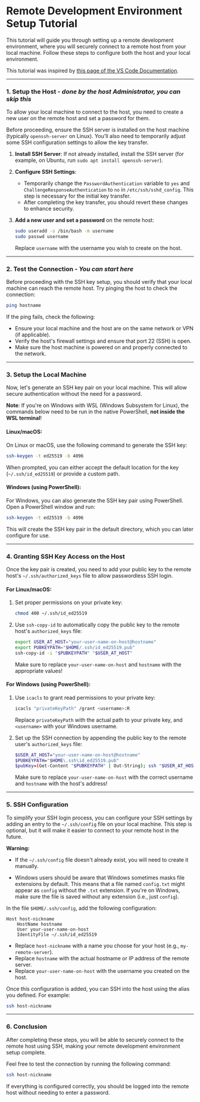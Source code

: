 # Remote Development Environment Setup Tutorial

This tutorial will guide you through setting up a remote development environment, where you will securely connect to a remote host from your local machine. Follow these steps to configure both the host and your local environment.

This tutorial was inspired by [this page of the VS Code Documentation](https://code.visualstudio.com/docs/remote/troubleshooting).

---

### **1. Setup the Host** - *done by the host Administrator, you can skip this*

To allow your local machine to connect to the host, you need to create a new user on the remote host and set a password for them. 

Before proceeding, ensure the SSH server is installed on the host machine (typically `openssh-server` on Linux). You'll also need to temporarily adjust some SSH configuration settings to allow the key transfer. 

1. **Install SSH Server**: If not already installed, install the SSH server (for example, on Ubuntu, run `sudo apt install openssh-server`).

2. **Configure SSH Settings**:
   - Temporarily change the `PasswordAuthentication` variable to `yes` and `ChallengeResponseAuthentication` to `no` in `/etc/ssh/sshd_config`. This step is necessary for the initial key transfer.
   - After completing the key transfer, you should revert these changes to enhance security.

3. **Add a new user and set a password** on the remote host:

    ```bash
    sudo useradd -s /bin/bash -m username
    sudo passwd username
    ```

   Replace `username` with the username you wish to create on the host.

---

### **2. Test the Connection** - *You can start here*

Before proceeding with the SSH key setup, you should verify that your local machine can reach the remote host. Try pinging the host to check the connection:

```bash
ping hostname
```

If the ping fails, check the following:
- Ensure your local machine and the host are on the same network or VPN (if applicable).
- Verify the host's firewall settings and ensure that port 22 (SSH) is open.
- Make sure the host machine is powered on and properly connected to the network.

---

### **3. Setup the Local Machine**

Now, let's generate an SSH key pair on your local machine. This will allow secure authentication without the need for a password.

**Note**: If you're on Windows with WSL (Windows Subsystem for Linux), the commands below need to be run in the native PowerShell, **not inside the WSL terminal**!

#### **Linux/macOS:**

On Linux or macOS, use the following command to generate the SSH key:

```bash
ssh-keygen -t ed25519 -b 4096
```

When prompted, you can either accept the default location for the key (`~/.ssh/id_ed25519`) or provide a custom path.

#### **Windows (using PowerShell):**

For Windows, you can also generate the SSH key pair using PowerShell. Open a PowerShell window and run:

```bash
ssh-keygen -t ed25519 -b 4096
```

This will create the SSH key pair in the default directory, which you can later configure for use.

---

### **4. Granting SSH Key Access on the Host**

Once the key pair is created, you need to add your public key to the remote host's `~/.ssh/authorized_keys` file to allow passwordless SSH login.

#### **For Linux/macOS:**

1. Set proper permissions on your private key:

    ```bash
    chmod 400 ~/.ssh/id_ed25519
    ```

2. Use `ssh-copy-id` to automatically copy the public key to the remote host's `authorized_keys` file:

    ```bash
    export USER_AT_HOST="your-user-name-on-host@hostname"
    export PUBKEYPATH="$HOME/.ssh/id_ed25519.pub"
    ssh-copy-id -i "$PUBKEYPATH" "$USER_AT_HOST"
    ```

    Make sure to replace `your-user-name-on-host` and `hostname` with the appropriate values!

#### **For Windows (using PowerShell):**

1. Use `icacls` to grant read permissions to your private key:

    ```bash
    icacls "privateKeyPath" /grant <username>:R
    ```

    Replace `privateKeyPath` with the actual path to your private key, and `<username>` with your Windows username.

2. Set up the SSH connection by appending the public key to the remote user's `authorized_keys` file:

    ```bash
    $USER_AT_HOST="your-user-name-on-host@hostname"
    $PUBKEYPATH="$HOME\.ssh\id_ed25519.pub"
    $pubKey=(Get-Content "$PUBKEYPATH" | Out-String); ssh "$USER_AT_HOST" "mkdir -p ~/.ssh && chmod 700 ~/.ssh && echo '${pubKey}' >> ~/.ssh/authorized_keys && chmod 600 ~/.ssh/authorized_keys"
    ```

    Make sure to replace `your-user-name-on-host` with the correct username and `hostname` with the host's address!

---

### **5. SSH Configuration**

To simplify your SSH login process, you can configure your SSH settings by adding an entry to the `~/.ssh/config` file on your local machine. This step is optional, but it will make it easier to connect to your remote host in the future.

**Warning:**

- If the `~/.ssh/config` file doesn't already exist, you will need to create it manually.

- Windows users should be aware that Windows sometimes masks file extensions by default. This means that a file named `config.txt` might appear as `config` without the `.txt` extension. If you're on Windows, make sure the file is saved without any extension (i.e., just `config`).

In the file `$HOME/.ssh/config`, add the following configuration:

```
Host host-nickname
    HostName hostname
    User your-user-name-on-host
    IdentityFile ~/.ssh/id_ed25519
```

- Replace `host-nickname` with a name you choose for your host (e.g., `my-remote-server`).
- Replace `hostname` with the actual hostname or IP address of the remote server.
- Replace `your-user-name-on-host` with the username you created on the host.

Once this configuration is added, you can SSH into the host using the alias you defined. For example:

```bash
ssh host-nickname
```

---

### **6. Conclusion**

After completing these steps, you will be able to securely connect to the remote host using SSH, making your remote development environment setup complete.

Feel free to test the connection by running the following command:

```bash
ssh host-nickname
```

If everything is configured correctly, you should be logged into the remote host without needing to enter a password.